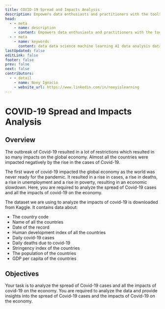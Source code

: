 ```yaml
---
title: COVID-19 Spread and Impacts Analysis
description: Empowers data enthusiasts and practitioners with the tools and knowledge to unlock the potential of data.
head:
  - - meta
    - name: description
    - content: Empowers data enthusiasts and practitioners with the tools and knowledge to unlock the potential of data.
  - - meta
    - name: keywords
      content: data data science machine learning AI data analysis data-driven data enthusiasts data practitioners
lastUpdated: false
editLink: false
footer: false
prev: false
next: false
contributors:
  - - detail
    - name: Noey Ignacio
    - website_url: https://www.linkedin.com/in/noeyislearning
---
```


# COVID-19 Spread and Impacts Analysis

<DownloadBadge githubURL=""></DownloadBadge>

## Overview

The outbreak of Covid-19 resulted in a lot of restrictions which resulted in so many impacts on the global economy. Almost all the countries were impacted negatively by the rise in the cases of Covid-19.

The first wave of covid-19 impacted the global economy as the world was never ready for the pandemic. It resulted in a rise in cases, a rise in deaths, a rise in unemployment and a rise in poverty, resulting in an economic slowdown. Here, you are required to analyze the spread of Covid-19 cases and all the impacts of covid-19 on the economy.

The dataset we are using to analyze the impacts of covid-19 is downloaded from Kaggle. It contains data about:

- The country code
- Name of all the countries
- Date of the record
- Human development index of all the countries
- Daily covid-19 cases
- Daily deaths due to covid-19
- Stringency index of the countries
- The population of the countries
- GDP per capita of the countries

## Objectives

Your task is to analyze the spread of Covid-19 cases and all the impacts of covid-19 on the economy. You are required to analyze the data and provide insights into the spread of Covid-19 cases and the impacts of Covid-19 on the economy.
